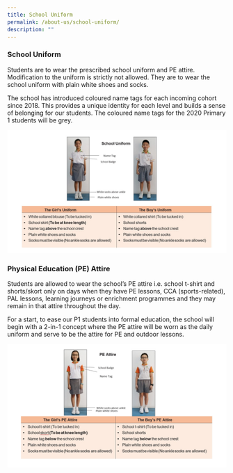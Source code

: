 ```yaml
---
title: School Uniform
permalink: /about-us/school-uniform/
description: ""
---
```

### School Uniform

Students are to wear the prescribed school uniform and PE attire. Modification to the uniform is strictly not allowed. They are to wear the school uniform with plain white shoes and socks.

The school has introduced coloured name tags for each incoming cohort since 2018. This provides a unique identity for each level and builds a sense of belonging for our students. The coloured name tags for the 2020 Primary 1 students will be grey.

![](/images/SchUniform%201.jpg)

### Physical Education (PE) Attire

Students are allowed to wear the school’s PE attire i.e. school t-shirt and shorts/skort only on days when they have PE lessons, CCA (sports-related), PAL lessons, learning journeys or enrichment programmes and they may remain in that attire throughout the day.   

For a start, to ease our P1 students into formal education, the school will begin with a 2-in-1 concept where the PE attire will be worn as the daily uniform and serve to be the attire for PE and outdoor lessons.

![](/images/SchUniform%202.jpg)